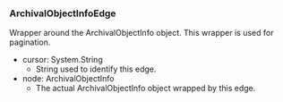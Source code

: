 ### ArchivalObjectInfoEdge
Wrapper around the ArchivalObjectInfo object. This wrapper is used for pagination.

- cursor: System.String
  - String used to identify this edge.
- node: ArchivalObjectInfo
  - The actual ArchivalObjectInfo object wrapped by this edge.
